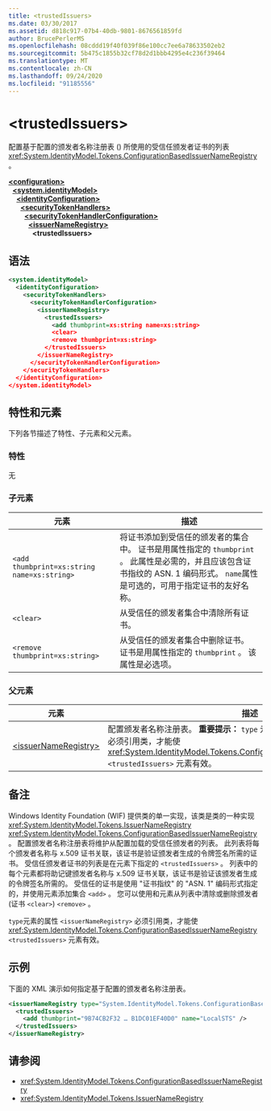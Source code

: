 ```yaml
---
title: <trustedIssuers>
ms.date: 03/30/2017
ms.assetid: d818c917-07b4-40db-9801-8676561859fd
author: BrucePerlerMS
ms.openlocfilehash: 08cddd19f40f039f86e100cc7ee6a78633502eb2
ms.sourcegitcommit: 5b475c1855b32cf78d2d1bbb4295e4c236f39464
ms.translationtype: MT
ms.contentlocale: zh-CN
ms.lasthandoff: 09/24/2020
ms.locfileid: "91185556"
---
```

# \<trustedIssuers>

配置基于配置的颁发者名称注册表 () 所使用的受信任颁发者证书的列表 <xref:System.IdentityModel.Tokens.ConfigurationBasedIssuerNameRegistry> 。  
  
[**\<configuration>**](../configuration-element.md)\
&nbsp;&nbsp;[**\<system.identityModel>**](system-identitymodel.md)\
&nbsp;&nbsp;&nbsp;&nbsp;[**\<identityConfiguration>**](identityconfiguration.md)\
&nbsp;&nbsp;&nbsp;&nbsp;&nbsp;&nbsp;[**\<securityTokenHandlers>**](securitytokenhandlers.md)\
&nbsp;&nbsp;&nbsp;&nbsp;&nbsp;&nbsp;&nbsp;&nbsp;[**\<securityTokenHandlerConfiguration>**](securitytokenhandlerconfiguration.md)\
&nbsp;&nbsp;&nbsp;&nbsp;&nbsp;&nbsp;&nbsp;&nbsp;&nbsp;&nbsp;[**\<issuerNameRegistry>**](issuernameregistry.md)\
&nbsp;&nbsp;&nbsp;&nbsp;&nbsp;&nbsp;&nbsp;&nbsp;&nbsp;&nbsp;&nbsp;&nbsp;**\<trustedIssuers>**  
  
## <a name="syntax"></a>语法  
  
```xml  
<system.identityModel>  
  <identityConfiguration>  
    <securityTokenHandlers>  
      <securityTokenHandlerConfiguration>  
        <issuerNameRegistry>  
          <trustedIssuers>  
            <add thumbprint=xs:string name=xs:string>  
            <clear>  
            <remove thumbprint=xs:string>  
          </trustedIssuers>  
        </issuerNameRegistry>  
      </securityTokenHandlerConfiguration>  
    </securityTokenHandlers>  
  </identityConfiguration>  
</system.identityModel>  
```  
  
## <a name="attributes-and-elements"></a>特性和元素  

 下列各节描述了特性、子元素和父元素。  
  
### <a name="attributes"></a>特性  

 无  
  
### <a name="child-elements"></a>子元素  
  
|元素|描述|  
|-------------|-----------------|  
|`<add thumbprint=xs:string name=xs:string>`|将证书添加到受信任的颁发者的集合中。 证书是用属性指定的 `thumbprint` 。 此属性是必需的，并且应该包含证书指纹的 ASN. 1 编码形式。 `name`属性是可选的，可用于指定证书的友好名称。|  
|`<clear>`|从受信任的颁发者集合中清除所有证书。|  
|`<remove thumbprint=xs:string>`|从受信任的颁发者集合中删除证书。 证书是用属性指定的 `thumbprint` 。 该属性是必选项。|  
  
### <a name="parent-elements"></a>父元素  
  
|元素|描述|  
|-------------|-----------------|  
|[\<issuerNameRegistry>](issuernameregistry.md)|配置颁发者名称注册表。 **重要提示：** `type` 元素的属性 `<issuerNameRegistry>` 必须引用类，才能使 <xref:System.IdentityModel.Tokens.ConfigurationBasedIssuerNameRegistry> `<trustedIssuers>` 元素有效。|  
  
## <a name="remarks"></a>备注  

 Windows Identity Foundation (WIF) 提供类的单一实现，该类是类的一种实现 <xref:System.IdentityModel.Tokens.IssuerNameRegistry> <xref:System.IdentityModel.Tokens.ConfigurationBasedIssuerNameRegistry> 。 配置颁发者名称注册表将维护从配置加载的受信任颁发者的列表。 此列表将每个颁发者名称与 x.509 证书关联，该证书是验证颁发者生成的令牌签名所需的证书。 受信任颁发者证书的列表是在元素下指定的 `<trustedIssuers>` 。 列表中的每个元素都将助记键颁发者名称与 x.509 证书关联，该证书是验证该颁发者生成的令牌签名所需的。 受信任的证书是使用 "证书指纹" 的 "ASN. 1" 编码形式指定的，并使用元素添加集合 `<add>` 。 您可以使用和元素从列表中清除或删除颁发者 (证书 `<clear>`) `<remove>` 。  
  
 `type`元素的属性 `<issuerNameRegistry>` 必须引用类，才能使 <xref:System.IdentityModel.Tokens.ConfigurationBasedIssuerNameRegistry> `<trustedIssuers>` 元素有效。  
  
## <a name="example"></a>示例  

 下面的 XML 演示如何指定基于配置的颁发者名称注册表。  
  
```xml  
<issuerNameRegistry type="System.IdentityModel.Tokens.ConfigurationBasedIssuerNameRegistry, System.IdentityModel, Version=4.0.0.0, Culture=neutral, PublicKeyToken=b77a5c561934e089">  
  <trustedIssuers>  
    <add thumbprint="9B74CB2F32 … B1DC01EF40D0" name="LocalSTS" />  
  </trustedIssuers>  
</issuerNameRegistry>  
```  
  
## <a name="see-also"></a>请参阅

- <xref:System.IdentityModel.Tokens.ConfigurationBasedIssuerNameRegistry>
- <xref:System.IdentityModel.Tokens.IssuerNameRegistry>
